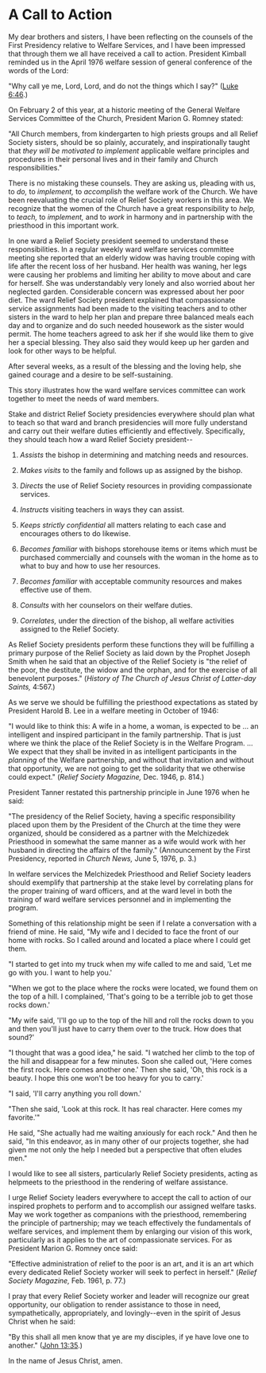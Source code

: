 # A Call to Action

My dear brothers and sisters, I have been reflecting on the counsels of the
First Presidency relative to Welfare Services, and I have been impressed that
through them we all have received a call to action. President Kimball reminded
us in the April 1976 welfare session of general conference of the words of the
Lord:

"Why call ye me, Lord, Lord, and do not the things which I say?" ([Luke
6:46](https://www.lds.org/scriptures/nt/luke/6.46?lang=eng#45).)

On February 2 of this year, at a historic meeting of the General Welfare
Services Committee of the Church, President Marion G. Romney stated:

"All Church members, from kindergarten to high priests groups and all Relief
Society sisters, should be so plainly, accurately, and inspirationally taught
that _they will be motivated to implement_ applicable welfare principles and
procedures in their personal lives and in their family and Church
responsibilities."

There is no mistaking these counsels. They are asking us, pleading with us, to
_do,_ to _implement,_ to _accomplish_ the welfare work of the Church. We have
been reevaluating the crucial role of Relief Society workers in this area. We
recognize that the women of the Church have a great responsibility to _help,_
to _teach,_ to _implement,_ and to _work_ in harmony and in partnership with
the priesthood in this important work.

In one ward a Relief Society president seemed to understand these
responsibilities. In a regular weekly ward welfare services committee meeting
she reported that an elderly widow was having trouble coping with life after
the recent loss of her husband. Her health was waning, her legs were causing
her problems and limiting her ability to move about and care for herself. She
was understandably very lonely and also worried about her neglected garden.
Considerable concern was expressed about her poor diet. The ward Relief
Society president explained that compassionate service assignments had been
made to the visiting teachers and to other sisters in the ward to help her
plan and prepare three balanced meals each day and to organize and do such
needed housework as the sister would permit. The home teachers agreed to ask
her if she would like them to give her a special blessing. They also said they
would keep up her garden and look for other ways to be helpful.

After several weeks, as a result of the blessing and the loving help, she
gained courage and a desire to be self-sustaining.

This story illustrates how the ward welfare services committee can work
together to meet the needs of ward members.

Stake and district Relief Society presidencies everywhere should plan what to
teach so that ward and branch presidencies will more fully understand and
carry out their welfare duties efficiently and effectively. Specifically, they
should teach how a ward Relief Society president--

  1. _Assists_ the bishop in determining and matching needs and resources.

  2. _Makes visits_ to the family and follows up as assigned by the bishop.

  3. _Directs_ the use of Relief Society resources in providing compassionate services.

  4. _Instructs_ visiting teachers in ways they can assist.

  5. _Keeps strictly confidential_ all matters relating to each case and encourages others to do likewise.

  6. _Becomes familiar_ with bishops storehouse items or items which must be purchased commercially and counsels with the woman in the home as to what to buy and how to use her resources.

  7. _Becomes familiar_ with acceptable community resources and makes effective use of them.

  8. _Consults_ with her counselors on their welfare duties.

  9. _Correlates,_ under the direction of the bishop, all welfare activities assigned to the Relief Society.

As Relief Society presidents perform these functions they will be fulfilling a
primary purpose of the Relief Society as laid down by the Prophet Joseph Smith
when he said that an objective of the Relief Society is "the relief of the
poor, the destitute, the widow and the orphan, and for the exercise of all
benevolent purposes." (_History of The Church of Jesus Christ of Latter-day
Saints,_ 4:567.)

As we serve we should be fulfilling the priesthood expectations as stated by
President Harold B. Lee in a welfare meeting in October of 1946:

"I would like to think this: A wife in a home, a woman, is expected to be ... an
intelligent and inspired participant in the family partnership. That is just
where we think the place of the Relief Society is in the Welfare Program. ... We
expect that they shall be invited in as intelligent participants in the
_planning_ of the Welfare partnership, and without that invitation and without
that opportunity, we are not going to get the solidarity that we otherwise
could expect." (_Relief Society Magazine,_ Dec. 1946, p. 814.)

President Tanner restated this partnership principle in June 1976 when he
said:

"The presidency of the Relief Society, having a specific responsibility placed
upon them by the President of the Church at the time they were organized,
should be considered as a partner with the Melchizedek Priesthood in somewhat
the same manner as a wife would work with her husband in directing the affairs
of the family." (Announcement by the First Presidency, reported in _Church
News,_ June 5, 1976, p. 3.)

In welfare services the Melchizedek Priesthood and Relief Society leaders
should exemplify that partnership at the stake level by correlating plans for
the proper training of ward officers, and at the ward level in both the
training of ward welfare services personnel and in implementing the program.

Something of this relationship might be seen if I relate a conversation with a
friend of mine. He said, "My wife and I decided to face the front of our home
with rocks. So I called around and located a place where I could get them.

"I started to get into my truck when my wife called to me and said, 'Let me go
with you. I want to help you.'

"When we got to the place where the rocks were located, we found them on the
top of a hill. I complained, 'That's going to be a terrible job to get those
rocks down.'

"My wife said, 'I'll go up to the top of the hill and roll the rocks down to
you and then you'll just have to carry them over to the truck. How does that
sound?'

"I thought that was a good idea," he said. "I watched her climb to the top of
the hill and disappear for a few minutes. Soon she called out, 'Here comes the
first rock. Here comes another one.' Then she said, 'Oh, this rock is a
beauty. I hope this one won't be too heavy for you to carry.'

"I said, 'I'll carry anything you roll down.'

"Then she said, 'Look at this rock. It has real character. Here comes my
favorite.'"

He said, "She actually had me waiting anxiously for each rock." And then he
said, "In this endeavor, as in many other of our projects together, she had
given me not only the help I needed but a perspective that often eludes men."

I would like to see all sisters, particularly Relief Society presidents,
acting as helpmeets to the priesthood in the rendering of welfare assistance.

I urge Relief Society leaders everywhere to accept the call to action of our
inspired prophets to perform and to accomplish our assigned welfare tasks. May
we work together as companions with the priesthood, remembering the principle
of partnership; may we teach effectively the fundamentals of welfare services,
and implement them by enlarging our vision of this work, particularly as it
applies to the art of compassionate services. For as President Marion G.
Romney once said:

"Effective administration of relief to the poor is an art, and it is an art
which every dedicated Relief Society worker will seek to perfect in herself."
(_Relief Society Magazine,_ Feb. 1961, p. 77.)

I pray that every Relief Society worker and leader will recognize our great
opportunity, our obligation to render assistance to those in need,
sympathetically, appropriately, and lovingly--even in the spirit of Jesus
Christ when he said:

"By this shall all men know that ye are my disciples, if ye have love one to
another." ([John
13:35](https://www.lds.org/scriptures/nt/john/13.35?lang=eng#34).)

In the name of Jesus Christ, amen.

